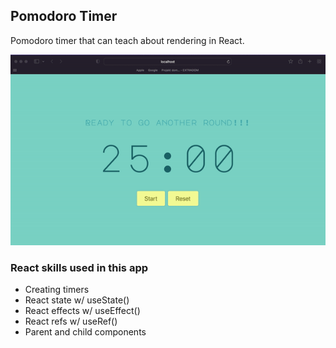 ## Pomodoro Timer

Pomodoro timer that can teach about rendering in React.

[![](https://github.com/andreynho2006/pomodoro/blob/main/src/video/video.gif)](video)

### React skills used in this app

- Creating timers
- React state w/ useState()
- React effects w/ useEffect()
- React refs w/ useRef()
- Parent and child components

